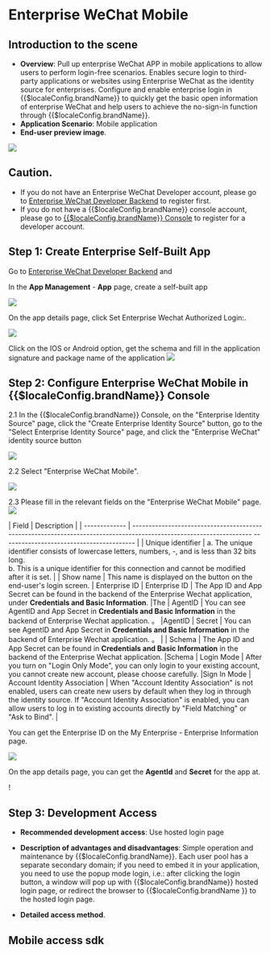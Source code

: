 # Enterprise WeChat Mobile

<LastUpdated/>

## Introduction to the scene

- **Overview**: Pull up enterprise WeChat APP in mobile applications to allow users to perform login-free scenarios. Enables secure login to third-party applications or websites using Enterprise WeChat as the identity source for enterprises. Configure and enable enterprise login in {{$localeConfig.brandName}} to quickly get the basic open information of enterprise WeChat and help users to achieve the no-sign-in function through {{$localeConfig.brandName}}.
- **Application Scenario**: Mobile application
- **End-user preview image**.

<img src="./images/01.png" >

## Caution.

- If you do not have an Enterprise WeChat Developer account, please go to [Enterprise WeChat Developer Backend](https://work.weixin.qq.com/) to register first.
- If you do not have a {{$localeConfig.brandName}} console account, please go to [{{$localeConfig.brandName}} Console](https://{{$localeConfig.brandName}}.cn/) to register for a developer account.

## Step 1: Create Enterprise Self-Built App

Go to [Enterprise WeChat Developer Backend](https://work.weixin.qq.com/wework_admin/frame#profile) and

In the **App Management** - **App** page, create a self-built app

<img src="./images/create-app.png" >


On the app details page, click Set Enterprise Wechat Authorized Login:.

<img src="./images/click-wechat-work-authz.png" >

Click on the IOS or Android option, get the schema and fill in the application signature and package name of the application
<img src="./images/schema.png" >


## Step 2: Configure Enterprise WeChat Mobile in {{$localeConfig.brandName}} Console

2.1 In the {{$localeConfig.brandName}} Console, on the "Enterprise Identity Source" page, click the "Create Enterprise Identity Source" button, go to the "Select Enterprise Identity Source" page, and click the "Enterprise WeChat" identity source button

<img src="./images/01.png" >

2.2 Select "Enterprise WeChat Mobile".

<img src="./images/02.png" >

2.3 Please fill in the relevant fields on the "Enterprise WeChat Mobile" page.
<img src="./images/03.png" >

| Field | Description |
| ------------- | ------------------------------------------------------------------------------------------------------------------- ----------------------------------------- |
| Unique identifier | a. The unique identifier consists of lowercase letters, numbers, -, and is less than 32 bits long. <br />b. This is a unique identifier for this connection and cannot be modified after it is set.                                                    |
| Show name | This name is displayed on the button on the end-user's login screen.                                                                                                                | Enterprise ID
| Enterprise ID | The App ID and App Secret can be found in the backend of the Enterprise Wechat application, under **Credentials and Basic Information**.                                                                                                                            |The
| AgentID | You can see AgentID and App Secret in **Credentials and Basic Information** in the backend of Enterprise Wechat application. 。                                                                                                                       |AgentID
| Secret | You can see AgentID and App Secret in **Credentials and Basic Information** in the backend of Enterprise Wechat application. 。                                                                                                                        |
| Schema | The App ID and App Secret can be found in **Credentials and Basic Information** in the backend of the Enterprise Wechat application.                                                                                                                         |Schema
| Login Mode | After you turn on "Login Only Mode", you can only login to your existing account, you cannot create new account, please choose carefully.                                                                                         |Sign In Mode
| Account Identity Association | When "Account Identity Association" is not enabled, users can create new users by default when they log in through the identity source. If "Account Identity Association" is enabled, you can allow users to log in to existing accounts directly by "Field Matching" or "Ask to Bind". |

You can get the Enterprise ID on the My Enterprise - Enterprise Information page.

<img src="./images/get-corp-id.png" >

On the app details page, you can get the **AgentId** and **Secret** for the app at.

! [](./images/get-agentid-secret.png)

## Step 3: Development Access

- **Recommended development access**: Use hosted login page

- **Description of advantages and disadvantages**: Simple operation and maintenance by {{$localeConfig.brandName}}. Each user pool has a separate secondary domain; if you need to embed it in your application, you need to use the popup mode login, i.e.: after clicking the login button, a window will pop up with {{$localeConfig.brandName}} hosted login page, or redirect the browser to {{$localeConfig.brandName }} to the hosted login page.

- **Detailed access method**.

## Mobile access sdk

